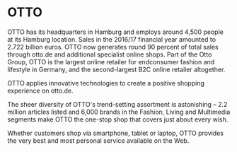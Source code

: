 
# OTTO

<div class="container-toc"></div>

OTTO has its headquarters in Hamburg and employs around 4,500 people at its Hamburg location. Sales in the 2016/17 financial year amounted to 2.722 billion euros. OTTO now generates round 90 percent of total sales through otto.de and additional specialist online shops. Part of the Otto Group, OTTO is the largest online retailer for endconsumer fashion and lifestyle in Germany, and the second-largest B2C online retailer altogether.

OTTO applies innovative technologies to create a positive shopping experience on otto.de.

The sheer diversity of OTTO's trend-setting assortment is astonishing – 2.2 million articles listed and 6,000 brands in the Fashion, Living and Multimedia segments make OTTO the one-stop shop that covers just about every wish.

Whether customers shop via smartphone, tablet or laptop, OTTO provides the very best and most personal service available on the Web.


 